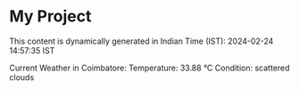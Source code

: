 # My Project

This content is dynamically generated in Indian Time (IST): 2024-02-24 14:57:35 IST


Current Weather in Coimbatore:
Temperature: 33.88 °C
Condition: scattered clouds
